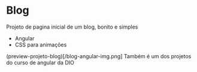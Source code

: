 # Blog
Projeto de pagina inicial de um blog, bonito e simples
- Angular
- CSS para animações

(preview-projeto-blog)[/blog-angular-img.png]
Também é um dos projetos do curso de angular da DIO
